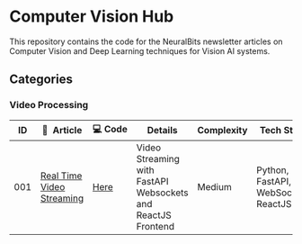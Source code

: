 # Computer Vision Hub
This repository contains the code for the NeuralBits newsletter articles on Computer Vision and Deep Learning techniques for Vision AI systems.

## Categories
### Video Processing
|ID| 📝&nbsp; Article  | 💻&nbsp;Code | Details | Complexity | Tech Stack |
|--|---------|-----------------|---------|------------|----------------------|
|001| [Real Time Video Streaming](https://neuralbits.substack.com/p/intro-to-video-streaming-for-ai-computer)| [Here](https://github.com/neural-bits/computer-vision-hub/tree/main/001-real-time-video-streaming) | Video Streaming with FastAPI Websockets and ReactJS Frontend | Medium |Python, FastAPI, WebSockets, ReactJS|

